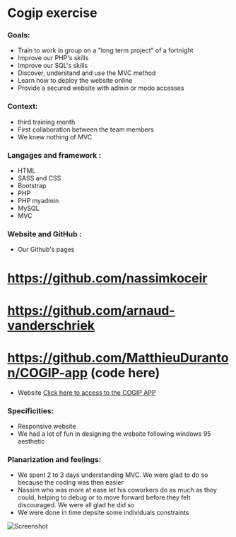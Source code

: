 # Cogip exercise

### Goals:
* Train to work in group on a "long term project" of a fortnight
* Improve our PHP's skills
* Improve our SQL's skills
* Discover, understand and use the MVC method
* Learn how to deploy the website online
* Provide a secured website with admin or modo accesses

### Context:
* third training month
* First collaboration between the team members
* We knew nothing of MVC

### Langages and framework :
* HTML
* SASS and CSS
* Bootstrap
* PHP
* PHP myadmin
* MySQL
* MVC

### Website and GitHub :
* Our Github's pages
# https://github.com/nassimkoceir
# https://github.com/arnaud-vanderschriek
# https://github.com/MatthieuDuranton/COGIP-app (code here)
* Website
[Click here to access to the COGIP APP](http://nassimkoceir.be/cogip/)

### Specificities:
* Responsive website
* We had a lot of fun in designing the website following windows 95 aesthetic

### Planarization and feelings:
* We spent 2 to 3 days understanding MVC. We were glad to do so because the coding was then easier
* Nassim who was more at ease let his coworkers do as much as they could, helping to debug or to move forward before they felt discouraged. We were all glad he did so
* We were done in time depsite some individuals constraints 

![Screenshot](assets/images/Cogip_screenshot.png)





